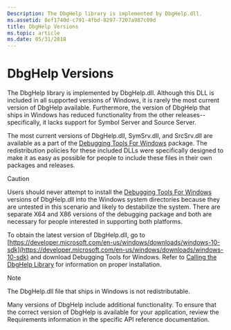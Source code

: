 ```yaml
---
Description: The DbgHelp library is implemented by DbgHelp.dll.
ms.assetid: 8ef1740d-c791-4fbd-8297-7207a987c09d
title: DbgHelp Versions
ms.topic: article
ms.date: 05/31/2018
---
```


# DbgHelp Versions

The DbgHelp library is implemented by DbgHelp.dll. Although this DLL is included in all supported versions of Windows, it is rarely the most current version of DbgHelp available. Furthermore, the version of DbgHelp that ships in Windows has reduced functionality from the other releases-- specifically, it lacks support for Symbol Server and Source Server.

The most current versions of DbgHelp.dll, SymSrv.dll, and SrcSrv.dll are available as a part of the [Debugging Tools For Windows](https://developer.microsoft.com/en-us/windows/downloads/windows-10-sdk) package. The redistribution policies for these included DLLs were specifically designed to make it as easy as possible for people to include these files in their own packages and releases.

> [!Caution]  
> Users should never attempt to install the [Debugging Tools For Windows](https://developer.microsoft.com/en-us/windows/downloads/windows-10-sdk) versions of DbgHelp.dll into the Windows system directories because they are untested in this scenario and likely to destabilize the system. There are separate X64 and X86 versions of the debugging package and both are necessary for people interested in supporting both platforms.

To obtain the latest version of DbgHelp.dll, go to [https://developer.microsoft.com/en-us/windows/downloads/windows-10-sdk](https://developer.microsoft.com/en-us/windows/downloads/windows-10-sdk) and download Debugging Tools for Windows. Refer to [Calling the DbgHelp Library](calling-the-dbghelp-library.md) for information on proper installation.

> [!Note]  
> The DbgHelp.dll file that ships in Windows is not redistributable.

Many versions of DbgHelp include additional functionality. To ensure that the correct version of DbgHelp is available for your application, review the Requirements information in the specific API reference documentation.
